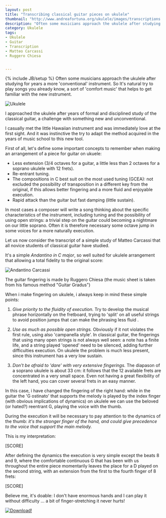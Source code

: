 ```yaml
---
layout: post
title: "Transcribing classical guitar pieces on ukulele"
thumbnail: "http://www.andreafortuna.org/ukulele/images/transcriptions.jpg"
description: "Often some musicians approach the ukulele after studying for years a more 'conventional' instrument. So It's natural try to play songs you already know, a sort of 'comfort music' that helps to get familiar with the new instrument."
category: Ukulele
tags: 
- Ukulele
- Guitar
- Transcription
- Matteo Carcassi
- Ruggero Chiesa


---
```

{% include JB/setup %}
Often some musicians approach the ukulele after studying for years a more 'conventional' instrument.
So It's natural try to play songs you already know, a sort of 'comfort music' that helps to get familiar with the new instrument.

![Ukulele](http://www.andreafortuna.org/ukulele/images/transcriptions.jpg)
<!-- more -->

I approached the ukulele after years of formal  and disciplined study of the classical guitar, a challenge with something new and unconventional.

I casually met the little Hawaiian instrument and was immediately love at the first sight.
And it was instinctive the try to adapt the method acquired in the years of music school to this new tool.

First of all, let's define some important concepts to remember when making an arrangement of a piece for guitar on ukuele:

- Less extension (3/4 octaves for a guitar, a little less than 2 octaves for a soprano ukulele with 12 frets).
- Re-entrant tuning.
- The compositions in C best suit on the most used tuning (GCEA): not excluded the possibility of transposition in a different key from the original, if this allows better fingering and a more fluid and enjoyable execution.
- Rapid attack than the guitar but fast damping (little sustain).


In most cases a composer will write a song thinking about the specific characteristics of the instrument, including tuning and the possibility of using open strings: a trivial step on the guitar could becoming a nightmare on our little soprano.
Often it is therefore necessary some octave jump in some voices for a more naturally execution.


Let us now consider the transcript of a simple study of Matteo Carcassi that all novice  students of classical guitar have studied.

It's a simple *Andantino in C major*, so well suited for ukulele arrangement that allowing a total fidelity to the original score:

![Andantino Carcassi](http://www.andreafortuna.org/AndantinoCarcassi1.png)


The guitar  fingering  is made by Ruggero Chiesa (the music sheet is taken from his famous method "Guitar Gradus")

When i make fingering on ukulele, i always keep in mind these simple points:

1. *Give priority to the fluidity of execution.*
Try to develop the musical phrase horizontally on the fretboard, trying to 'split' on all useful strings  to avoid position jumps that can make the phrasing less fluid .

2. *Use as much as possible open strings.*
Obviously if it not violates the first rule, using also 'campanella style'.
In classical guitar, the fingerings that using many open strings is not always well seen: a note has a finite life, and a string played 'opened' need to be silenced, adding further difficulties execution.
On ukulele the problem is much less present, since this instrument has a very low sustain.

3. *Don't be afraid to 'dare' with very extensive fingerings.*
The diapason of a soprano ukulele is about 33 cm: it follows that the 12 available frets are concentrated in a very small space. Even not having a great flexibility of the left hand, you can cover several frets in an easy manner.


In this case, i have changed the fingering of the right hand: while in the guitar the 'G  ostinato'  that supports the melody is played by the index finger (with obvious implications of dynamics) on ukulele we can use the beloved (or hated?) reentrant G,  playing the voice with the thumb.

During the execution it will be necessary to pay attention to the dynamics of the thumb: _it's  the stronger finger of the hand, and could give precedence to the voice that support the main melody._

This is my interpretation:

[SCORE]

After defining the dynamics the execution is very simple except the beats 8 and 9, where the comfortable continuous G that has been with us throughout the entire  piece momentarily leaves the place for a D played on the second string, with an extension from the first to the fourth finger of 8 frets:

[SCORE]

Believe me, it's doable: I don't have enormous hands and I can play it without difficulty ... a bit of finger-stretching it never hurts!

[![Download!](http://www.andreafortuna.org/images/Download-PDF-Button.png)](http://www.andreafortuna.org/ukulele/files/SweetChildOMine.pdf)





